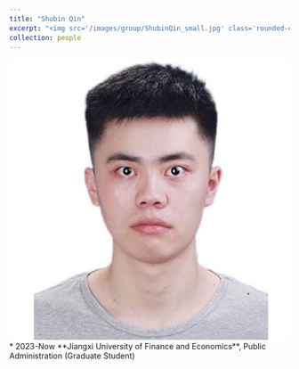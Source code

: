 ```yaml
---
title: "Shubin Qin"
excerpt: "<img src='/images/group/ShubinQin_small.jpg' class='rounded-corners'><br/>Graduate Student (2023)"
collection: people
---
```

<img src='/images/group/ShubinQin_small.jpg' class='rounded-corners'>
* 2023-Now **Jiangxi University of Finance and Economics**, Public Administration (Graduate Student)
